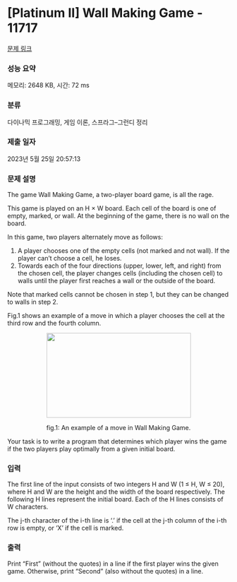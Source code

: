 # [Platinum II] Wall Making Game - 11717 

[문제 링크](https://www.acmicpc.net/problem/11717) 

### 성능 요약

메모리: 2648 KB, 시간: 72 ms

### 분류

다이나믹 프로그래밍, 게임 이론, 스프라그–그런디 정리

### 제출 일자

2023년 5월 25일 20:57:13

### 문제 설명

<p>The game Wall Making Game, a two-player board game, is all the rage.</p>

<p>This game is played on an H × W board. Each cell of the board is one of empty, marked, or wall. At the beginning of the game, there is no wall on the board.</p>

<p>In this game, two players alternately move as follows:</p>

<ol>
	<li>A player chooses one of the empty cells (not marked and not wall). If the player can’t choose a cell, he loses.</li>
	<li>Towards each of the four directions (upper, lower, left, and right) from the chosen cell, the player changes cells (including the chosen cell) to walls until the player first reaches a wall or the outside of the board.</li>
</ol>

<p>Note that marked cells cannot be chosen in step 1, but they can be changed to walls in step 2.</p>

<p>Fig.1 shows an example of a move in which a player chooses the cell at the third row and the fourth column.</p>

<p style="text-align: center;"><img alt="" src="" style="height:192px; width:327px"></p>

<p style="text-align: center;">fig.1: An example of a move in Wall Making Game.</p>

<p>Your task is to write a program that determines which player wins the game if the two players play optimally from a given initial board.</p>

<p style="text-align: center;"> </p>

### 입력 

 <p>The first line of the input consists of two integers H and W (1 ≤ H, W ≤ 20), where H and W are the height and the width of the board respectively. The following H lines represent the initial board. Each of the H lines consists of W characters.</p>

<p>The j-th character of the i-th line is ‘.’ if the cell at the j-th column of the i-th row is empty, or ‘X’ if the cell is marked.</p>

### 출력 

 <p>Print “First” (without the quotes) in a line if the first player wins the given game. Otherwise, print “Second” (also without the quotes) in a line.</p>

